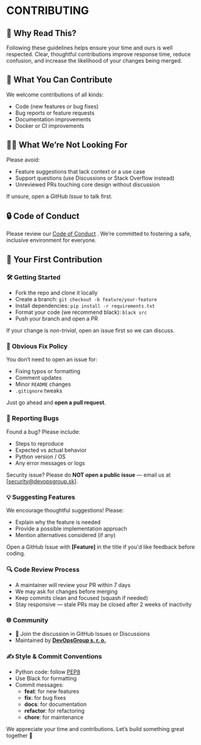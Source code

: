 # CONTRIBUTING

## 📌 Why Read This?

Following these guidelines helps ensure your time and ours is well respected. Clear, thoughtful contributions improve response time, reduce confusion, and increase the likelihood of your changes being merged.

## 🤝 What You Can Contribute

We welcome contributions of all kinds:

* Code (new features or bug fixes)
* Bug reports or feature requests
* Documentation improvements
* Docker or CI improvements

## 🙅‍♂️ What We’re Not Looking For

Please avoid:

* Feature suggestions that lack context or a use case
* Support questions (use Discussions or Stack Overflow instead)
* Unreviewed PRs touching core design without discussion

If unsure, open a *GitHub Issue* to talk first.

## 🔒 Code of Conduct

Please review our [Code of Conduct](CODE_OF_CONDUCT.md) . We’re committed to fostering a safe, inclusive environment for everyone.

## 🚀 Your First Contribution

### 🛠 Getting Started

* Fork the repo and clone it locally
* Create a branch: `git checkout -b feature/your-feature`
* Install dependencies: `pip install -r requirements.txt`
* Format your code (we recommend black): `black src`
* Push your branch and open a PR

If your change is *non-trivial*, open an issue first so we can discuss.

### 🔁 Obvious Fix Policy

You don’t need to open an issue for:

* Fixing typos or formatting
* Comment updates
* Minor `README` changes
* `.gitignore` tweaks

Just go ahead and **open a pull request**.

### 🐛 Reporting Bugs

Found a bug? Please include:

* Steps to reproduce
* Expected vs actual behavior
* Python version / OS
* Any error messages or logs

Security issue?
Please do **NOT open a public issue** — email us at [security@devopsgroup.sk].

### 💡 Suggesting Features

We encourage thoughtful suggestions! Please:

* Explain why the feature is needed
* Provide a possible implementation approach
* Mention alternatives considered (if any)

Open a GitHub Issue with **[Feature]** in the title if you'd like feedback before coding.

### 🔍 Code Review Process

* A maintainer will review your PR within 7 days
* We may ask for changes before merging
* Keep commits clean and focused (squash if needed)
* Stay responsive — stale PRs may be closed after 2 weeks of inactivity

### 🌐 Community

* 💬 Join the discussion in GitHub Issues or Discussions
* Maintained by [**DevOpsGroup s. r. o.**](https://devopsgroup.sk/)

### ✍️ Style & Commit Conventions

* Python code: follow [PEP8](https://peps.python.org/pep-0008/)
* Use Black for formatting
* Commit messages:
  * **feat**: for new features
  * **fix**: for bug fixes
  * **docs**: for documentation
  * **refactor**: for refactoring
  * **chore**: for maintenance

We appreciate your time and contributions. Let’s build something great together 🚀
